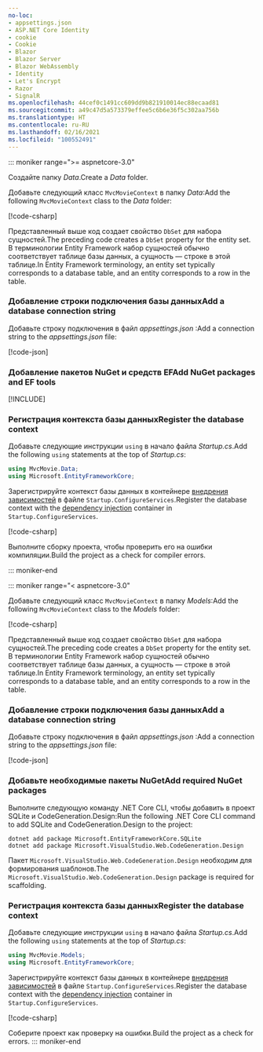 ```yaml
---
no-loc:
- appsettings.json
- ASP.NET Core Identity
- cookie
- Cookie
- Blazor
- Blazor Server
- Blazor WebAssembly
- Identity
- Let's Encrypt
- Razor
- SignalR
ms.openlocfilehash: 44cef0c1491cc609dd9b821910014ec88ecaad81
ms.sourcegitcommit: a49c47d5a573379effee5c6b6e36f5c302aa756b
ms.translationtype: HT
ms.contentlocale: ru-RU
ms.lasthandoff: 02/16/2021
ms.locfileid: "100552491"
---
```

::: moniker range=">= aspnetcore-3.0"

<a name="dc"></a>

<span data-ttu-id="34406-101">Создайте папку *Data*.</span><span class="sxs-lookup"><span data-stu-id="34406-101">Create a *Data* folder.</span></span>

<span data-ttu-id="34406-102">Добавьте следующий класс `MvcMovieContext` в папку *Data*:</span><span class="sxs-lookup"><span data-stu-id="34406-102">Add the following `MvcMovieContext` class to the *Data* folder:</span></span>  

[!code-csharp[](~/tutorials/first-mvc-app/start-mvc/sample/MvcMovie3/zDocOnly/MvcMovieContext.cs?name=snippet)]

<span data-ttu-id="34406-103">Представленный выше код создает свойство `DbSet` для набора сущностей.</span><span class="sxs-lookup"><span data-stu-id="34406-103">The preceding code creates a `DbSet` property for the entity set.</span></span> <span data-ttu-id="34406-104">В терминологии Entity Framework набор сущностей обычно соответствует таблице базы данных, а сущность — строке в этой таблице.</span><span class="sxs-lookup"><span data-stu-id="34406-104">In Entity Framework terminology, an entity set typically corresponds to a database table, and an entity corresponds to a row in the table.</span></span>

<a name="cs"></a>

### <a name="add-a-database-connection-string"></a><span data-ttu-id="34406-105">Добавление строки подключения базы данных</span><span class="sxs-lookup"><span data-stu-id="34406-105">Add a database connection string</span></span>

<span data-ttu-id="34406-106">Добавьте строку подключения в файл *appsettings.json* :</span><span class="sxs-lookup"><span data-stu-id="34406-106">Add a connection string to the *appsettings.json* file:</span></span>

[!code-json[](~/tutorials/first-mvc-app/start-mvc/sample/MvcMovie3/appsettings_SQLite.json?highlight=10-12)]

### <a name="add-nuget-packages-and-ef-tools"></a><span data-ttu-id="34406-107">Добавление пакетов NuGet и средств EF</span><span class="sxs-lookup"><span data-stu-id="34406-107">Add NuGet packages and EF tools</span></span>

[!INCLUDE[](~/includes/add-EF-NuGet-SQLite-CLI.md)]

<a name="reg"></a>

### <a name="register-the-database-context"></a><span data-ttu-id="34406-108">Регистрация контекста базы данных</span><span class="sxs-lookup"><span data-stu-id="34406-108">Register the database context</span></span>

<span data-ttu-id="34406-109">Добавьте следующие инструкции `using` в начало файла *Startup.cs*.</span><span class="sxs-lookup"><span data-stu-id="34406-109">Add the following `using` statements at the top of *Startup.cs*:</span></span>

```csharp
using MvcMovie.Data;
using Microsoft.EntityFrameworkCore;
```

<span data-ttu-id="34406-110">Зарегистрируйте контекст базы данных в контейнере [внедрения зависимостей](xref:fundamentals/dependency-injection) в файле `Startup.ConfigureServices`.</span><span class="sxs-lookup"><span data-stu-id="34406-110">Register the database context with the [dependency injection](xref:fundamentals/dependency-injection) container in `Startup.ConfigureServices`.</span></span>

[!code-csharp[](~/tutorials/first-mvc-app/start-mvc/sample/MvcMovie3/Startup.cs?name=snippet_UseSqlite&highlight=6-7)]

<span data-ttu-id="34406-111">Выполните сборку проекта, чтобы проверить его на ошибки компиляции.</span><span class="sxs-lookup"><span data-stu-id="34406-111">Build the project as a check for compiler errors.</span></span>

::: moniker-end

::: moniker range="< aspnetcore-3.0"

<span data-ttu-id="34406-112">Добавьте следующий класс `MvcMovieContext` в папку *Models*:</span><span class="sxs-lookup"><span data-stu-id="34406-112">Add the following `MvcMovieContext` class to the *Models* folder:</span></span>  

[!code-csharp[](~/tutorials/first-mvc-app/start-mvc/sample/MvcMovie22/Data/MvcMovieContext.cs)]

<span data-ttu-id="34406-113">Представленный выше код создает свойство `DbSet` для набора сущностей.</span><span class="sxs-lookup"><span data-stu-id="34406-113">The preceding code creates a `DbSet` property for the entity set.</span></span> <span data-ttu-id="34406-114">В терминологии Entity Framework набор сущностей обычно соответствует таблице базы данных, а сущность — строке в этой таблице.</span><span class="sxs-lookup"><span data-stu-id="34406-114">In Entity Framework terminology, an entity set typically corresponds to a database table, and an entity corresponds to a row in the table.</span></span>

<a name="cs"></a>

### <a name="add-a-database-connection-string"></a><span data-ttu-id="34406-115">Добавление строки подключения базы данных</span><span class="sxs-lookup"><span data-stu-id="34406-115">Add a database connection string</span></span>

<span data-ttu-id="34406-116">Добавьте строку подключения в файл *appsettings.json* :</span><span class="sxs-lookup"><span data-stu-id="34406-116">Add a connection string to the *appsettings.json* file:</span></span>

[!code-json[](~/tutorials/razor-pages/razor-pages-start/sample/RazorPagesMovie/appsettings_SQLite.json?highlight=8-10)]

### <a name="add-required-nuget-packages"></a><span data-ttu-id="34406-117">Добавьте необходимые пакеты NuGet</span><span class="sxs-lookup"><span data-stu-id="34406-117">Add required NuGet packages</span></span>

<span data-ttu-id="34406-118">Выполните следующую команду .NET Core CLI, чтобы добавить в проект SQLite и CodeGeneration.Design:</span><span class="sxs-lookup"><span data-stu-id="34406-118">Run the following .NET Core CLI command to add SQLite and CodeGeneration.Design  to the project:</span></span>

```dotnetcli
dotnet add package Microsoft.EntityFrameworkCore.SQLite
dotnet add package Microsoft.VisualStudio.Web.CodeGeneration.Design
```

<span data-ttu-id="34406-119">Пакет `Microsoft.VisualStudio.Web.CodeGeneration.Design` необходим для формирования шаблонов.</span><span class="sxs-lookup"><span data-stu-id="34406-119">The `Microsoft.VisualStudio.Web.CodeGeneration.Design` package is required for scaffolding.</span></span>

<a name="reg"></a>

### <a name="register-the-database-context"></a><span data-ttu-id="34406-120">Регистрация контекста базы данных</span><span class="sxs-lookup"><span data-stu-id="34406-120">Register the database context</span></span>

<span data-ttu-id="34406-121">Добавьте следующие инструкции `using` в начало файла *Startup.cs*.</span><span class="sxs-lookup"><span data-stu-id="34406-121">Add the following `using` statements at the top of *Startup.cs*:</span></span>

```csharp
using MvcMovie.Models;
using Microsoft.EntityFrameworkCore;
```

<span data-ttu-id="34406-122">Зарегистрируйте контекст базы данных в контейнере [внедрения зависимостей](xref:fundamentals/dependency-injection) в файле `Startup.ConfigureServices`.</span><span class="sxs-lookup"><span data-stu-id="34406-122">Register the database context with the [dependency injection](xref:fundamentals/dependency-injection) container in `Startup.ConfigureServices`.</span></span>

[!code-csharp[](~/tutorials/first-mvc-app/start-mvc/sample/MvcMovie22/Startup.cs?name=snippet_UseSqlite&highlight=11-12)]

<span data-ttu-id="34406-123">Соберите проект как проверку на ошибки.</span><span class="sxs-lookup"><span data-stu-id="34406-123">Build the project as a check for errors.</span></span>
::: moniker-end